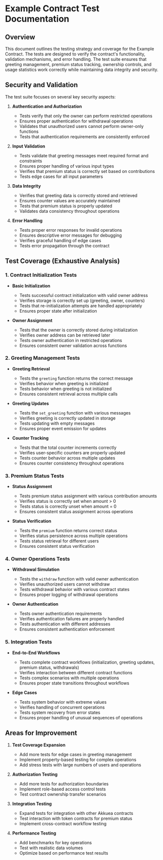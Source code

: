 # Example Contract Test Documentation

## Overview

This document outlines the testing strategy and coverage for the Example Contract. The tests are designed to verify the contract's functionality, validation mechanisms, and error handling. The test suite ensures that greeting management, premium status tracking, ownership controls, and usage statistics work correctly while maintaining data integrity and security.

## Security and Validation

The test suite focuses on several key security aspects:

1. **Authentication and Authorization**

   - Tests verify that only the owner can perform restricted operations
   - Ensures proper authentication for withdrawal operations
   - Validates that unauthorized users cannot perform owner-only functions
   - Tests that authentication requirements are consistently enforced

2. **Input Validation**

   - Tests validate that greeting messages meet required format and constraints
   - Ensures proper handling of various input types
   - Verifies that premium status is correctly set based on contributions
   - Tests edge cases for all input parameters

3. **Data Integrity**

   - Verifies that greeting data is correctly stored and retrieved
   - Ensures counter values are accurately maintained
   - Tests that premium status is properly updated
   - Validates data consistency throughout operations

4. **Error Handling**
   - Tests proper error responses for invalid operations
   - Ensures descriptive error messages for debugging
   - Verifies graceful handling of edge cases
   - Tests error propagation through the contract

## Test Coverage (Exhaustive Analysis)

### 1. Contract Initialization Tests

- **Basic Initialization**

  - Tests successful contract initialization with valid owner address
  - Verifies storage is correctly set up (greeting, owner, counters)
  - Tests that re-initialization attempts are handled appropriately
  - Ensures proper state after initialization

- **Owner Assignment**
  - Tests that the owner is correctly stored during initialization
  - Verifies owner address can be retrieved later
  - Tests owner authentication in restricted operations
  - Ensures consistent owner validation across functions

### 2. Greeting Management Tests

- **Greeting Retrieval**

  - Tests the `greeting` function returns the correct message
  - Verifies behavior when greeting is initialized
  - Tests behavior when greeting is not initialized
  - Ensures consistent retrieval across multiple calls

- **Greeting Updates**

  - Tests the `set_greeting` function with various messages
  - Verifies greeting is correctly updated in storage
  - Tests updating with empty messages
  - Ensures proper event emission for updates

- **Counter Tracking**
  - Tests that the total counter increments correctly
  - Verifies user-specific counters are properly updated
  - Tests counter behavior across multiple updates
  - Ensures counter consistency throughout operations

### 3. Premium Status Tests

- **Status Assignment**

  - Tests premium status assignment with various contribution amounts
  - Verifies status is correctly set when amount > 0
  - Tests status is correctly unset when amount = 0
  - Ensures consistent status assignment across operations

- **Status Verification**
  - Tests the `premium` function returns correct status
  - Verifies status persistence across multiple operations
  - Tests status retrieval for different users
  - Ensures consistent status verification

### 4. Owner Operations Tests

- **Withdrawal Simulation**

  - Tests the `withdraw` function with valid owner authentication
  - Verifies unauthorized users cannot withdraw
  - Tests withdrawal behavior with various contract states
  - Ensures proper logging of withdrawal operations

- **Owner Authentication**
  - Tests owner authentication requirements
  - Verifies authentication failures are properly handled
  - Tests authentication with different addresses
  - Ensures consistent authentication enforcement

### 5. Integration Tests

- **End-to-End Workflows**

  - Tests complete contract workflows (initialization, greeting updates, premium status, withdrawals)
  - Verifies interaction between different contract functions
  - Tests complex scenarios with multiple operations
  - Ensures proper state transitions throughout workflows

- **Edge Cases**
  - Tests system behavior with extreme values
  - Verifies handling of concurrent operations
  - Tests system recovery from error states
  - Ensures proper handling of unusual sequences of operations

## Areas for Improvement

1. **Test Coverage Expansion**

   - Add more tests for edge cases in greeting management
   - Implement property-based testing for complex operations
   - Add stress tests with large numbers of users and operations

2. **Authorization Testing**

   - Add more tests for authorization boundaries
   - Implement role-based access control tests
   - Test contract ownership transfer scenarios

3. **Integration Testing**

   - Expand tests for integration with other Akkuea contracts
   - Test interaction with token contracts for premium status
   - Implement cross-contract workflow testing

4. **Performance Testing**
   - Add benchmarks for key operations
   - Test with realistic data volumes
   - Optimize based on performance test results
